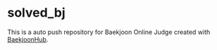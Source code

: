 # solved_bj
This is a auto push repository for Baekjoon Online Judge created with [BaekjoonHub](https://github.com/BaekjoonHub/BaekjoonHub).
